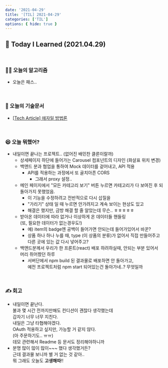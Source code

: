 ```yaml
---
date: '2021-04-29'
title: '[TIL] 2021-04-29'
categories: ['TIL']
options: { hide: true }
---
```


## 🚀 Today I Learned (2021.04.29)

<br/>

### **👨‍💻 오늘의 알고리즘**

-   오늘은 패스..

<br/>

### **📑 오늘의 기술문서**

-   [[Tech Article] 애자일 방법론](https://17-sss.github.io/2021-04-29-[기술문서_정리]_애자일_방법론)

<br/>

### **😆 오늘 뭐했어?**

-   내일이면 끝나는 프로젝트.. (없어진 배민찬 클론이랄까)
    -   상세페이지 하단에 들어가는 Carousel 컴포넌트의 디자인 (화살표 위치 변경)
    -   백앤드 분과 협업을 통하여 Mock 데이터를 겉어내고, API 적용
        -   API를 적용하는 과정에서 또 골치아픈 CORS
            -   그래서 proxy 설정..
    -   메인 페이지에서 "모든 카테고리 보기" 버튼 누르면 카테고리가 다 보여진 후 되돌아가지 못했었음.
        -   이 기능을 수정하려고 전반적으로 다시 삽질을
        -   "가리기" 상태 일 때 누르면 안가려지고 계속 보이는 현상도 있고
        -   해결은 했지만, 금방 해결 할 줄 알았는데 무슨.. ㅎㅎㅎㅎㅎ
    -   받아온 데이터에 따라 없거나 이상하게 온 데이터들 핸들링  
         (또, 필요한 데이터가 없는경우도!)
        -   예) item의 badge엔 공백이 들어가면 안되는데 들어가있어서 바꾼?
        -   상품 하나 하나 누를 때, type (이 상품의 분류)가 없어서 직접 만들어주고 다른 곳에 있는 값 다시 넣어주고?
    -   백앤드분께서 우리가 한 프론트(react) 배포 하려하실때, 안되는 부분 있어서 머리 쥐어짰던 하루
        -   서버단에서 npm build 된 결과물로 배포하면 안 돌아가고,  
             예전 프로젝트처럼 npm start 되어있는건 돌아가네..? 무엇일까

<br/>

### **✍️ 회고**

-   내일이면 끝난다.  
    불과 몇 시간 전까지만해도 컨디션이 괜찮다 생각했는데  
    갑자기 너무 너무 지친다.  
    내일은 그냥 타협해야겠다.  
    OAuth 적용하고 싶지만, 가능할 거 같지 않다.  
    (아 주문하기도.. ㅠㅠ)  
    데모 관련해서 Readme 등 문서도 정리해야하니까
-   분명 많이 많이 많이~~~ 했다 생각했거든?  
    근데 결과물 보니까 별 거 없는 것 같아..  
    뭐 그래도 오늘도 **고생해따**!!
